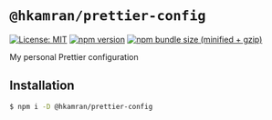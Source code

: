 # `@hkamran/prettier-config`

[![License: MIT](https://img.shields.io/badge/License-MIT-green.svg)](../../LICENSE.md) [![npm version](https://badge.fury.io/js/%40hkamran%2Fprettier-config.svg)](https://badge.fury.io/js/%40hkamran%2Fprettier-config.svg)  [![npm bundle size (minified + gzip)](https://img.shields.io/bundlephobia/minzip/@hkamran/prettier-config.svg)](https://img.shields.io/bundlephobia/minzip/@hkamran/prettier-config.svg)

My personal Prettier configuration

## Installation

```bash
$ npm i -D @hkamran/prettier-config
```
